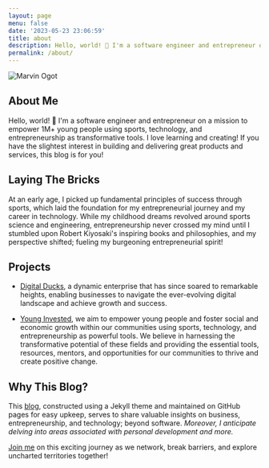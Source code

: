 ```yaml
---
layout: page
menu: false
date: '2023-05-23 23:06:59'
title: about
description: Hello, world! 👋 I'm a software engineer and entrepreneur on a mission to empower 1M+ young people using sports, technology, and entrepreneurship.
permalink: /about/
---
```

<img class="img" src="/assets/img/uploads/#" alt="Marvin Ogot">

## About Me 

Hello, world! 👋 I'm a software engineer and entrepreneur on a mission to empower 1M+ young people using sports, technology, and entrepreneurship as transformative tools. I love learning and creating! If you have the slightest interest in building and delivering great products and services, this blog is for you! 

## Laying The Bricks

At an early age, I picked up fundamental principles of success through sports, which laid the foundation for my entrepreneurial journey and my career in technology. While my childhood dreams revolved around sports science and engineering, entrepreneurship never crossed my mind until I stumbled upon Robert Kiyosaki's inspiring books and philosophies, and my perspective shifted; fueling my burgeoning entrepreneurial spirit!

## Projects

- [Digital Ducks](https://www.digitalducks.co.ke), a dynamic enterprise that has since soared to remarkable heights, enabling businesses to navigate the ever-evolving digital landscape and achieve growth and success.

- [Young Invested](https://www.younginvested.org), we aim to empower young people and foster social and economic growth within our communities using sports, technology, and entrepreneurship as powerful tools. We believe in harnessing the transformative potential of these fields and providing the essential tools, resources, mentors, and opportunities for our communities to thrive and create positive change.

## Why This Blog?

This [blog](/), constructed using a Jekyll theme and maintained on GitHub pages for easy upkeep,  serves to share valuable insights on business, entrepreneurship, and technology; beyond software. *Moreover, I anticipate delving into areas associated with personal development and more.* 

[Join me](/contact) on this exciting journey as we network, break barriers, and explore uncharted territories together!



